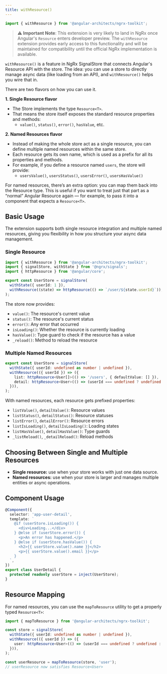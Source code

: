 ```yaml
---
title: withResource()
---
```


```typescript
import { withResource } from '@angular-architects/ngrx-toolkit';
```

> **⚠️ Important Note**: This extension is very likely to land in NgRx once Angular's `Resource` enters developer preview. The `withResource` extension provides early access to this functionality and will be maintained for compatibility until the official NgRx implementation is available.

`withResource()` is a feature in NgRx SignalStore that connects Angular's Resource API with the store.
The idea: you can use a store to directly manage async data (like loading from an API), and `withResource()` helps you wire that in.

There are two flavors on how you can use it.

**1. Single Resource flavor**

- The Store implements the type `Resource<T>`.
- That means the store itself exposes the standard resource properties and methods:
  - `value()`, `status()`, `error()`, `hasValue`, etc.

**2. Named Resources flavor**

- Instead of making the whole store act as a single resource, you can define multiple named resources within the same store.
- Each resource gets its own name, which is used as a prefix for all its properties and methods.
- For example, if you define a resource named `users`, the store will provide:
  - `usersValue()`, `usersStatus()`, `usersError()`, `usersHasValue()`

For named resources, there’s an extra option: you can map them back into the Resource type.
This is useful if you want to treat just that part as a “normal” Angular Resource again — for example, to pass it into a component that expects a `Resource<T>`.

## Basic Usage

The extension supports both single resource integration and multiple named resources, giving you flexibility in how you structure your async data management.

### Single Resource

```typescript
import { withResource } from '@angular-architects/ngrx-toolkit';
import { signalStore, withState } from '@ngrx/signals';
import { httpResource } from '@angular/core';

export const UserStore = signalStore(
  withState({ userId: 1 }),
  withResource((state) => httpResource(() => `/user/${state.userId}`)),
);
```

The store now provides:

- `value()`: The resource's current value
- `status()`: The resource's current status
- `error()`: Any error that occurred
- `isLoading()`: Whether the resource is currently loading
- `hasValue()`: Type guard to check if the resource has a value
- `_reload()`: Method to reload the resource

### Multiple Named Resources

```typescript
export const UserStore = signalStore(
  withState({ userId: undefined as number | undefined }),
  withResource(({ userId }) => ({
    list: httpResource<User[]>(() => '/users', { defaultValue: [] }),
    detail: httpResource<User>(() => (userId === undefined ? undefined : `/user/${userId}`)),
  })),
);
```

With named resources, each resource gets prefixed properties:

- `listValue()`, `detailValue()`: Resource values
- `listStatus()`, `detailStatus()`: Resource statuses
- `listError()`, `detailError()`: Resource errors
- `listIsLoading()`, `detailIsLoading()`: Loading states
- `listHasValue()`, `detailHasValue()`: Type guards
- `_listReload()`, `_detailReload()`: Reload methods

## Choosing Between Single and Multiple Resources

- **Single resource:** use when your store works with just one data source.
- **Named resources:** use when your store is larger and manages multiple entities or async operations.

## Component Usage

```typescript
@Component({
  selector: 'app-user-detail',
  template: `
    @if (userStore.isLoading()) {
      <div>Loading...</div>
    } @else if (userStore.error()) {
      <p>An error has happened.</p>
    } @else if (userStore.hasValue()) {
      <h2>{{ userStore.value().name }}</h2>
      <p>{{ userStore.value().email }}</p>
    }
  `,
})
export class UserDetail {
  protected readonly userStore = inject(UserStore);
}
```

## Resource Mapping

For named resources, you can use the `mapToResource` utility to get a properly typed `Resource<T>`:

```typescript
import { mapToResource } from '@angular-architects/ngrx-toolkit';

const store = signalStore(
  withState({ userId: undefined as number | undefined }),
  withResource(({ userId }) => ({
    user: httpResource<User>(() => (userId === undefined ? undefined : `/users/${userId}`)),
  })),
);

const userResource = mapToResource(store, 'user');
// userResource now satisfies Resource<User>
```

